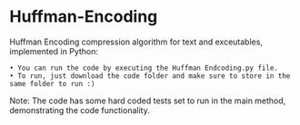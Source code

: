 # Huffman-Encoding
Huffman Encoding compression algorithm for text and exceutables, implemented in Python:

    • You can run the code by executing the Huffman Endcoding.py file.
    • To run, just download the code folder and make sure to store in the same folder to run :)

Note: The code has some hard coded tests set to run in the main method, demonstrating the code functionality.
